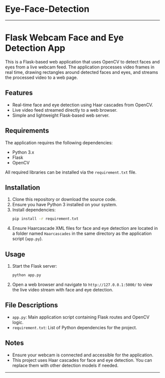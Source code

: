 # Eye-Face-Detection


---

# Flask Webcam Face and Eye Detection App

This is a Flask-based web application that uses OpenCV to detect faces and eyes from a live webcam feed. The application processes video frames in real time, drawing rectangles around detected faces and eyes, and streams the processed video to a web page.

## Features
- Real-time face and eye detection using Haar cascades from OpenCV.
- Live video feed streamed directly to a web browser.
- Simple and lightweight Flask-based web server.

## Requirements
The application requires the following dependencies:
- Python 3.x
- Flask
- OpenCV

All required libraries can be installed via the `requirement.txt` file.

## Installation
1. Clone this repository or download the source code.
2. Ensure you have Python 3 installed on your system.
3. Install dependencies:
   ```bash
   pip install -r requirement.txt
   ```
4. Ensure Haarcascade XML files for face and eye detection are located in a folder named `Haarcascades` in the same directory as the application script (`app.py`).

## Usage
1. Start the Flask server:
   ```bash
   python app.py
   ```
2. Open a web browser and navigate to `http://127.0.0.1:5000/` to view the live video stream with face and eye detection.

## File Descriptions
- `app.py`: Main application script containing Flask routes and OpenCV logic.
- `requirement.txt`: List of Python dependencies for the project.

## Notes
- Ensure your webcam is connected and accessible for the application.
- This project uses Haar cascades for face and eye detection. You can replace them with other detection models if needed.

---

